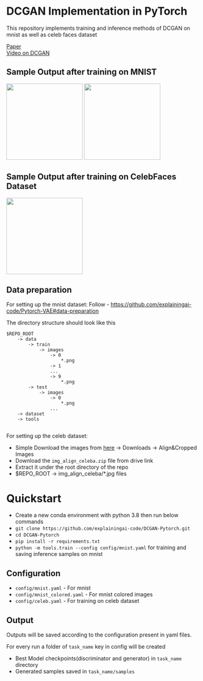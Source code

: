 DCGAN Implementation in PyTorch
========

This repository implements training and inference methods of DCGAN on mnist as well as celeb faces dataset

[Paper](https://arxiv.org/pdf/1511.06434.pdf) </br>
[Video on DCGAN](https://youtu.be/672YP9k6Xws) </br>

## Sample Output after training on MNIST
<img src="https://github.com/explainingai-code/DCGAN-Pytorch/assets/144267687/725b9a71-2090-4a66-880e-1fe79a21ee31" width="200">
<img src="https://github.com/explainingai-code/DCGAN-Pytorch/assets/144267687/61c7d44a-5e4b-46d1-9807-52778441a626" width="200">

## Sample Output after training on CelebFaces Dataset
<img src="https://github.com/explainingai-code/DCGAN-Pytorch/assets/144267687/a07d2a5f-04a1-49f9-b3bc-0577b68b0565" width="200">

## Data preparation
For setting up the mnist dataset:
Follow - https://github.com/explainingai-code/Pytorch-VAE#data-preparation

The directory structure should look like this
```
$REPO_ROOT
    -> data
        -> train
            -> images
                -> 0
                    *.png
                -> 1
                ...
                -> 9
                    *.png
        -> test
            -> images
                -> 0
                    *.png
                ...
    -> dataset
    -> tools
        
```
For setting up the celeb dataset:
* Simple Download the images from [here](https://mmlab.ie.cuhk.edu.hk/projects/CelebA.html) -> Downloads -> Align&Cropped Images
* Download the `img_align_celeba.zip` file from drive link
* Extract it under the root directory of the repo
* $REPO_ROOT -> img_align_celeba/*.jpg files
        

# Quickstart
* Create a new conda environment with python 3.8 then run below commands
* ```git clone https://github.com/explainingai-code/DCGAN-Pytorch.git```
* ```cd DCGAN-Pytorch```
* ```pip install -r requirements.txt```
* ```python -m tools.train --config config/mnist.yaml``` for training and saving inference samples on mnist

## Configuration
* ```config/mnist.yaml``` -  For mnist
* ```config/mnist_colored.yaml``` -  For mnist colored images
* ```config/celeb.yaml``` -  For training on celeb dataset


## Output 
Outputs will be saved according to the configuration present in yaml files.

For every run a folder of ```task_name``` key in config will be created 
* Best Model checkpoints(discriminator and generator) in ```task_name``` directory
* Generated samples saved in ```task_name/samples``` 





